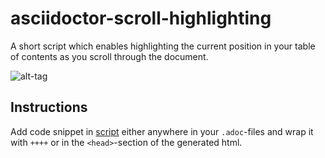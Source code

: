 # asciidoctor-scroll-highlighting
A short script which enables highlighting the current position in your table of contents as you scroll through the document.

![alt-tag](https://delsner.github.io/ScrollingBehavior.gif)

## Instructions
Add code snippet in [script](script.html) either anywhere in your ````.adoc````-files and wrap it with `++++` or in the ````<head>````-section of the generated html.


